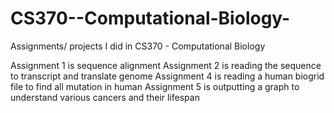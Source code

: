 # CS370--Computational-Biology-
Assignments/ projects I did in CS370 - Computational Biology

Assignment 1 is sequence alignment
Assignment 2 is reading the sequence to transcript and translate genome
Assignment 4 is reading a human biogrid file to find all mutation in human 
Assignment 5 is outputting a graph to understand various cancers and their lifespan